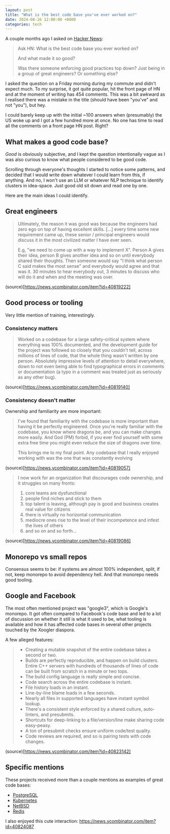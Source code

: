 ```yaml
---
layout: post
title: "What is the best code base you've ever worked on?"
date: 2024-08-26 12:00:00 +0000
categories: tech
---
```


A couple months ago I asked on [Hacker News](https://news.ycombinator.com/item?id=40818809):

> Ask HN: What is the best code base you ever worked on?
> 
> And what made it so good?
>
> Was there someone enforcing good practices top down? Just being in a group of great engineers? Or something else?

I asked the question on a Friday morning during my commute and didn't expect much. To my surprise, it got quite popular, hit the front page of HN and at the moment of writing has 454 comments. This was a bit awkward as I realised there was a mistake in the title (should have been "you've" and not "you"), but hey.

I could barely keep up with the initial ~100 answers when (presumably) the US woke up and I got a few hundred more at once. No one has time to read all the comments on a front page HN post. Right?

## What makes a good code base?

_Good_ is obviously subjective, and I kept the question intentionally vague as I was also curious to know what people considered to be good code.

Scrolling through everyone's thoughts I started to notice some patterns, and decided that I would write down whatever I could learn from this, if anything.
And no, I won't use an LLM or whatever NLP technique to identify clusters in idea-space. Just good old sit down and read one by one.

Here are the main ideas I could identify.

## Great engineers

> Ultimately, the reason it was good was because the engineers had zero ego on top of having excellent skills. [...] every time some new requirement came up, these senior / principal engineers would discuss it in the most civilized matter I have ever seen.
> 
> E.g, "we need to come up with a way to implement X". Person A gives their idea, person B gives another idea and so on until everybody shared their thoughts. Then someone would say "I think what person C said makes the most sense" and everybody would agree and that was it. 30 minutes to hear everybody out, 3 minutes to discuss who will do it and when and the meeting was over.

(source)[https://news.ycombinator.com/item?id=40819222]

## Good process or tooling

Very little mention of training, interestingly.

### Consistency matters

> Worked on a codebase for a large safety-critical system where everything was 100% documented, and the development guide for the project was followed so closely that you couldn't tell, across millions of lines of code, that the whole thing wasn't written by one person. Absolutely impressive levels of attention to detail everywhere, down to not even being able to find typographical errors in comments or documentation (a typo in a comment was treated just as seriously as any other bug).

(source)[https://news.ycombinator.com/item?id=40819140]

### Consistency doesn't matter

Ownership and familiarity are more important:

> I've found that familiarity with the codebase is more important than having it be perfectly engineered. Once you're really familiar with the codebase, you know where dragons be, and you can make changes more easily. And God (PM) forbid, if you ever find yourself with some extra free time you might even reduce the size of dragons over time.
>
> This brings me to my final point. Any codebase that I really enjoyed working with was the one that was constantly evolving

(source)[https://news.ycombinator.com/item?id=40819057]

> I now work for an organization that discourages code ownership, and it struggles on many fronts:
>
> 1.  core teams are dysfunctional
> 2.  people find niches and stick to them
> 3.  top talent is leaving, although pay is good and business creates real value for citizens
> 4.  there is virtually no horizontal communication
> 5.  mediocre ones rise to the level of their incompetence and infest the lives of others
> 6.  and so on and so forth...

(source)[https://news.ycombinator.com/item?id=40819086]

## Monorepo vs small repos

Consensus seems to be: if systems are almost 100% independent, split, if not, keep monorepo to avoid dependency hell. And that monorepo needs good tooling.

## Google and Facebook

The most often mentioned project was "google3", which is Google's monorepo.
It got often compared to Facebook's code base and led to a lot of discussion on whether it still is what it used to be, what tooling is available and how it has affected code bases in several other projects touched by the Xoogler diaspora.

A few alleged features:

> - Creating a mutable snapshot of the entire codebase takes a second or two.
> - Builds are perfectly reproducible, and happen on build clusters. Entire C++ servers with hundreds of thousands of lines of code can be built from scratch in a minute or two tops.
> - The build config language is really simple and concise.
> - Code search across the entire codebase is instant.
> - File history loads in an instant.
> - Line-by-line blame loads in a few seconds.
> - Nearly all files in supported languages have instant symbol lookup.
> - There's a consistent style enforced by a shared culture, auto-linters, and presubmits.
> - Shortcuts for deep-linking to a file/version/line make sharing code easy-peasy.
> - A ton of presubmit checks ensure uniform code/test quality.
> - Code reviews are required, and so is pairing tests with code changes.

(source)[https://news.ycombinator.com/item?id=40823142]

## Specific mentions

These projects received more than a couple mentions as examples of great code bases:

- [PostgreSQL](https://github.com/postgres/postgres)
- [Kubernetes](https://github.com/kubernetes/kubernetes)
- [NetBSD](https://github.com/NetBSD/src)
- [Redis](https://github.com/redis/redis)

I also enjoyed this cute interaction: https://news.ycombinator.com/item?id=40824087
